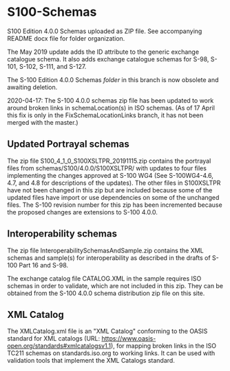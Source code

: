 # S100-Schemas
S100 Edition 4.0.0 Schemas uploaded as ZIP file.  See accompanying README docx file for folder organization.

The May 2019 update adds the ID attribute to the generic exchange catalogue schema. It also adds exchange catalogue schemas for S-98, S-101, S-102, S-111, and S-127.

The S-100 Edition 4.0.0 Schemas <em>folder</em> in this branch is now obsolete and awaiting deletion.

2020-04-17: The S-100 4.0.0 schemas zip file has been updated to work around broken links in schemaLocation(s) in ISO schemas. (As of 17 April this fix is only in the FixSchemaLocationLinks branch, it has not been merged with the master.)

## Updated Portrayal schemas
The zip file S100_4_1_0_S100XSLTPR_20191115.zip contains the portrayal files from schemas/S100/4.0.0/S100XSLTPR/ with updates to four files implementing the changes approved at S-100 WG4 (See S-100WG4-4.6, 4.7, and 4.8 for descriptions of the updates). The other files in S100XSLTPR have not been changed in this zip but are included because some of the updated files have import or use dependencies on some of the unchanged files. The S-100 revision number for this zip has been incremented because the proposed changes are extensions to S-100 4.0.0.

## Interoperability schemas
The zip file InteroperabilitySchemasAndSample.zip contains the XML schemas and sample(s) for interoperability as described in the drafts of S-100 Part 16 and S-98. 

The exchange catalog file CATALOG.XML in the sample requires ISO schemas in order to validate, which are not included in this zip. They can be obtained from the S-100 4.0.0 schema distribution zip file on this site.

## XML Catalog
The XMLCatalog.xml file is an "XML Catalog" conforming to the OASIS standard for XML catalogs (URL: https://www.oasis-open.org/standards#xmlcatalogsv1.1), for mapping broken links in the ISO TC211 schemas on standards.iso.org to working links. It can be used with validation tools that implement the XML Catalogs standard.
